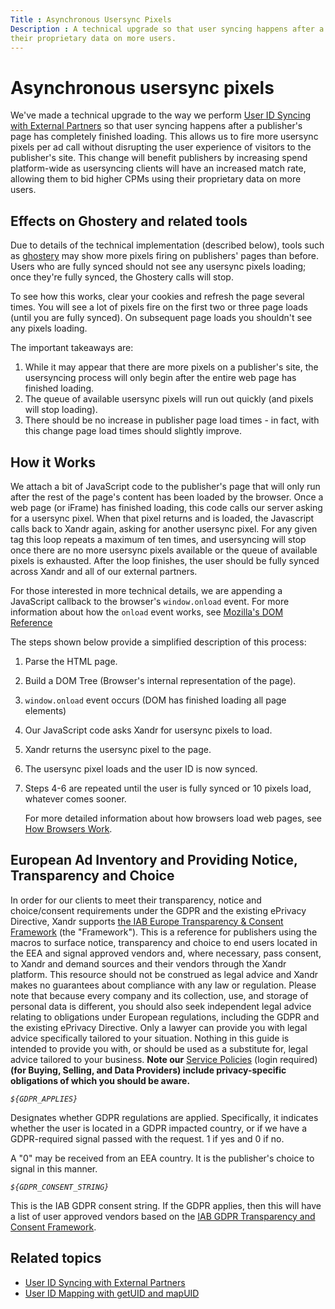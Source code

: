```yaml
---
Title : Asynchronous Usersync Pixels
Description : A technical upgrade so that user syncing happens after a publisher's page has finished loading. This allows to fire more usersync pixels per ad call without disrupting the user experience of visitors to the publisher's site. This will increase spend platform-wide as usersyncing clients will have an increased match rate, allowing them to bid higher CPMs using
their proprietary data on more users.
---
```



# Asynchronous usersync pixels

We've made a technical upgrade to the way we perform
[User ID Syncing with External Partners](user-id-syncing-with-external-partners.md) so that user syncing happens after
a publisher's page has completely finished loading. This allows us to
fire more usersync pixels per ad call without disrupting the user
experience of visitors to the publisher's site. This change will benefit
publishers by increasing spend platform-wide as usersyncing clients will
have an increased match rate, allowing them to bid higher CPMs using
their proprietary data on more users.

## Effects on Ghostery and related tools

Due to details of the technical implementation (described below), tools
such as [ghostery](http://www.ghostery.com) may show more pixels firing on publishers'
pages than before. Users who are fully synced should not see any
usersync pixels loading; once they're fully synced, the Ghostery calls
will stop.

To see how this works, clear your cookies and refresh the page several
times. You will see a lot of pixels fire on the first two or three page
loads (until you are fully synced). On subsequent page loads you
shouldn't see any pixels loading.

The important takeaways are:

1.  While it may appear that there are more pixels on a publisher's
    site, the usersyncing process will only begin after the entire web
    page has finished loading.
1.  The queue of available usersync pixels will run out quickly (and
    pixels will stop loading).
1.  There should be no increase in publisher page load times - in fact,
    with this change page load times should slightly improve.

## How it Works

We attach a bit of JavaScript code to the publisher's page that will
only run after the rest of the page's content has been loaded by the
browser. Once a web page (or iFrame) has finished loading, this code
calls our server asking for a usersync pixel. When that pixel returns
and is loaded, the Javascript calls back to
Xandr again, asking for another usersync pixel.
For any given tag this loop repeats a maximum of ten times, and
usersyncing will stop once there are no more usersync pixels available
or the queue of available pixels is exhausted. After the loop finishes,
the user should be fully synced across Xandr and
all of our external partners.

For those interested in more technical details, we are appending a
JavaScript callback to the browser's `window.onload` event. For more
information about how the `onload` event works, see [Mozilla's DOM Reference](https://developer.mozilla.org/en-US/docs/Web/API/GlobalEventHandlers.onload?redirectlocale=en-US&amp;redirectslug=Web%2FAPI%2Fwindow.onload) 

The steps shown below provide a simplified description of this process:

1. Parse the HTML page.
1. Build a DOM Tree (Browser's internal representation of the page).
1. `window.onload` event occurs (DOM has finished loading all page
    elements)
1. Our JavaScript code asks Xandr for usersync
    pixels to load.
1. Xandr returns the usersync pixel to the
    page.
1. The usersync pixel loads and the user ID is now synced.
1. Steps 4-6 are repeated until the user is fully synced or 10 pixels load, whatever comes sooner.

   For more detailed information about how browsers load web pages, see [How Browsers Work](http://www.html5rocks.com/en/tutorials/internals/howbrowserswork/).

## European Ad Inventory and Providing Notice, Transparency and Choice

In order for our clients to meet their transparency, notice and
choice/consent requirements under the GDPR and the existing ePrivacy
Directive, Xandr
supports [the IAB Europe Transparency &amp; Consent Framework](http://advertisingconsent.eu/) (the "Framework").
This is a reference for publishers using the macros to surface notice,
transparency and choice to end users located in the EEA and signal
approved vendors and, where necessary, pass consent, to
Xandr and demand sources and their vendors
through the Xandr platform. This resource should
not be construed as legal advice and Xandr makes
no guarantees about compliance with any law or regulation. Please note
that because every company and its collection, use, and storage of
personal data is different, you should also seek independent legal
advice relating to obligations under European regulations, including the
GDPR and the existing ePrivacy Directive. Only a lawyer can provide you
with legal advice specifically tailored to your situation. Nothing in
this guide is intended to provide you with, or should be used as a
substitute for, legal advice tailored to your business. **Note our**
 [Service Policies](https://wiki.xandr.com/display/policies/Home) (login required) **(for Buying,
Selling, and Data Providers) include privacy-specific obligations of
which you should be aware.**

*`${GDPR_APPLIES}`*

Designates whether GDPR regulations are applied. Specifically, it
indicates whether the user is located in a GDPR impacted country, or if
we have a GDPR-required signal passed with the request. 1 if yes and 0
if no.

A "0" may be received from an EEA country. It is the publisher's choice
to signal in this manner.

*`${GDPR_CONSENT_STRING}`*

This is the IAB GDPR consent string. If the GDPR applies, then this will
have a list of user approved vendors based on the [IAB GDPR Transparency and Consent
Framework](https://github.com/InteractiveAdvertisingBureau/GDPR-Transparency-and-Consent-Framework).

## Related topics

- [User ID Syncing with External Partners](user-id-syncing-with-external-partners.md)
- [User ID Mapping with getUID and mapUID](user-id-mapping-with-getuid-and-mapuid.md)
